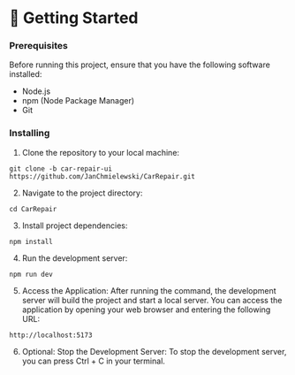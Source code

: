 # 🏁 Getting Started <a name = "getting_started"></a>

### Prerequisites

Before running this project, ensure that you have the following software installed:

- Node.js
- npm (Node Package Manager)
- Git

### Installing

1. Clone the repository to your local machine:

```
git clone -b car-repair-ui https://github.com/JanChmielewski/CarRepair.git
```

2. Navigate to the project directory:

```
cd CarRepair
```

3. Install project dependencies:

```
npm install
```

4. Run the development server:

```
npm run dev
```

5. Access the Application:
   After running the command, the development server will build the project and start a local server. You can access the application by opening your web browser and entering the following URL:

```
http://localhost:5173
```

6. Optional: Stop the Development Server:
   To stop the development server, you can press Ctrl + C in your terminal.

